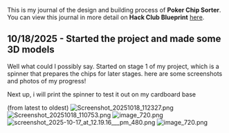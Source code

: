 <!--
  ===================    !!READ THIS NOTICE!!   ====================
  DO NOT edit this file manually. Your changes WILL BE OVERWRITTEN!
  This journal is auto generated and updated by Hack Club Blueprint.
  To edit this file, please edit your journal entries on Blueprint.
  ==================================================================
-->

This is my journal of the design and building process of **Poker Chip Sorter**.  
You can view this journal in more detail on **Hack Club Blueprint** [here](https://blueprint.hackclub.com/projects/622).


## 10/18/2025 - Started the project and made some 3D models  

Well what could I possibly say. Started on stage 1 of my project, which is a spinner that prepares the chips for later stages. here are some screenshots and photos of my progress!

Next up, i will print the spinner to test it out on my cardboard base

(from latest to oldest)
![Screenshot_20251018_112327.png](https://blueprint.hackclub.com/user-attachments/blobs/proxy/eyJfcmFpbHMiOnsiZGF0YSI6MjgwMywicHVyIjoiYmxvYl9pZCJ9fQ==--c6f5c42fbed55d603b1e240003834a6768174182/Screenshot_20251018_112327.png)
![Screenshot_20251018_110753.png](https://blueprint.hackclub.com/user-attachments/blobs/proxy/eyJfcmFpbHMiOnsiZGF0YSI6MjgwMiwicHVyIjoiYmxvYl9pZCJ9fQ==--21dc2d7a91de5ab767e667408380f75b0fdf283c/Screenshot_20251018_110753.png)
![image_720.png](https://blueprint.hackclub.com/user-attachments/blobs/proxy/eyJfcmFpbHMiOnsiZGF0YSI6MjgwMCwicHVyIjoiYmxvYl9pZCJ9fQ==--3c84d60856e0009af95c16beff1db4a85909a703/image_720.png)
![screenshot_2025-10-17_at_12.19.16___pm_480.png](https://blueprint.hackclub.com/user-attachments/blobs/proxy/eyJfcmFpbHMiOnsiZGF0YSI6Mjc5OSwicHVyIjoiYmxvYl9pZCJ9fQ==--a43c10cbb7ed82176b7cbbacc122ab2988e9eb88/screenshot_2025-10-17_at_12.19.16___pm_480.png)
![image_720.png](https://blueprint.hackclub.com/user-attachments/blobs/proxy/eyJfcmFpbHMiOnsiZGF0YSI6Mjc5OCwicHVyIjoiYmxvYl9pZCJ9fQ==--3204155faa6e5b6cdb19643b03673e504760f89a/image_720.png)
  

